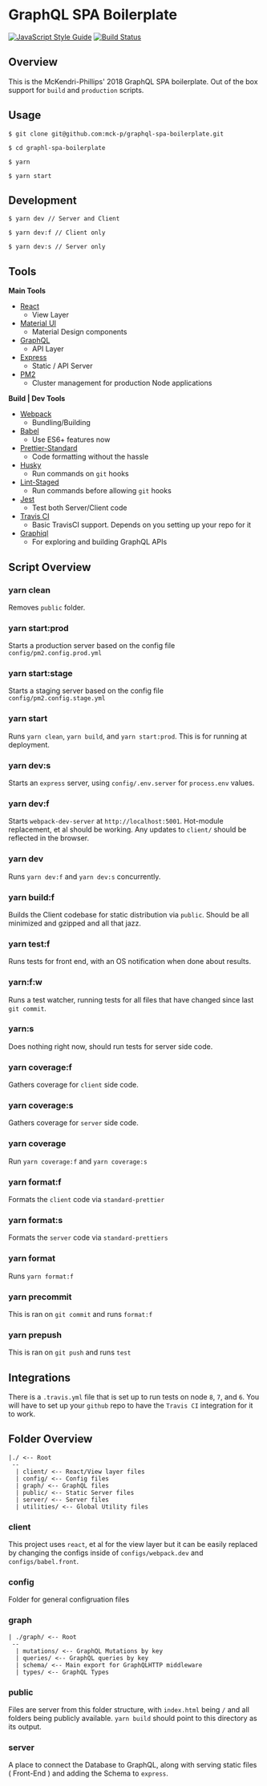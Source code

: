 # GraphQL SPA Boilerplate

[![JavaScript Style Guide](https://img.shields.io/badge/code_style-standard-brightgreen.svg)](https://standardjs.com)
[![Build Status](https://travis-ci.org/mck-p/graphql-spa-boilerplate.svg?branch=master)](https://travis-ci.org/mck-p/graphql-spa-boilerplate)

## Overview

This is the McKendri-Phillips' 2018 GraphQL SPA boilerplate. Out of the box support for `build` and `production` scripts. 

## Usage

```
$ git clone git@github.com:mck-p/graphql-spa-boilerplate.git

$ cd graphl-spa-boilerplate

$ yarn

$ yarn start
```

## Development

```
$ yarn dev // Server and Client

$ yarn dev:f // Client only

$ yarn dev:s // Server only
```

## Tools

**Main Tools**
* [React](https://reactjs.org/)
  - View Layer
* [Material UI](https://material-ui-next.com/)
  - Material Design components
* [GraphQL](http://graphql.org/)
  - API Layer
* [Express](https://expressjs.com/)
  - Static / API Server
* [PM2](https://github.com/Unitech/pm2)
  - Cluster management for production Node applications

**Build | Dev Tools**
* [Webpack](https://webpack.js.org/)
  - Bundling/Building
* [Babel](https://babeljs.io/)
  - Use ES6+ features now
* [Prettier-Standard](https://github.com/sheerun/prettier-standard)
  - Code formatting without the hassle
* [Husky](https://github.com/typicode/husky)
  - Run commands on `git` hooks
* [Lint-Staged](https://github.com/okonet/lint-staged)
  - Run commands before allowing `git` hooks
* [Jest](https://facebook.github.io/jest/)
  - Test both Server/Client code
* [Travis CI](https://travis-ci.org/)
  - Basic TravisCI support. Depends on you setting up your repo for it
* [Graphiql](https://github.com/graphql/graphiql)
  - For exploring and building GraphQL APIs

## Script Overview

### yarn clean

Removes `public` folder.

### yarn start:prod

Starts a production server based on the config file `config/pm2.config.prod.yml`

### yarn start:stage

Starts a staging server based on the config file `config/pm2.config.stage.yml`

### yarn start

Runs `yarn clean`, `yarn build`, and `yarn start:prod`. This is for running at deployment.

### yarn dev:s

Starts an `express` server, using `config/.env.server` for `process.env` values.

### yarn dev:f

Starts `webpack-dev-server` at `http://localhost:5001`. Hot-module replacement, et al should be working. Any updates to `client/` should be reflected in the browser.

### yarn dev

Runs `yarn dev:f` and `yarn dev:s` concurrently. 

### yarn build:f

Builds the Client codebase for static distribution via `public`. Should be all minimized and gzipped and all that jazz.

### yarn test:f

Runs tests for front end, with an OS notification when done about results.

### yarn:f:w

Runs a test watcher, running tests for all files that have changed since last `git commit`.

### yarn:s

Does nothing right now, should run tests for server side code.

### yarn coverage:f

Gathers coverage for `client` side code.

### yarn coverage:s

Gathers coverage for `server` side code.

### yarn coverage

Run `yarn coverage:f` and `yarn coverage:s`

### yarn format:f

Formats the `client` code via `standard-prettier`

### yarn format:s

Formats the `server` code via `standard-prettiers`

### yarn format

Runs `yarn format:f`

### yarn precommit

This is ran on `git commit` and runs `format:f`

### yarn prepush

This is ran on `git push` and runs `test`


## Integrations

There is a `.travis.yml` file that is set up to run tests on node `8`, `7`, and `6`. You will have to set up your `github` repo to have the `Travis CI` integration for it to work. 

## Folder Overview

```
|./ <-- Root
 --
  | client/ <-- React/View layer files
  | config/ <-- Config files
  | graph/ <-- GraphQL files
  | public/ <-- Static Server files
  | server/ <-- Server files
  | utilities/ <-- Global Utility files
```

### client

This project uses `react`, et al for the view layer but it can be easily replaced by changing the configs inside of `configs/webpack.dev` and `configs/babel.front`.

### config

Folder for general configruation files

### graph

```
| ./graph/ <-- Root
 --
  | mutations/ <-- GraphQL Mutations by key
  | queries/ <-- GraphQL queries by key
  | schema/ <-- Main export for GraphQLHTTP middleware
  | types/ <-- GraphQL Types
```

### public

Files are server from this folder structure, with `index.html` being `/` and all folders being publicly available. `yarn build` should point to this directory as its output.

### server

A place to connect the Database to GraphQL, along with serving static files ( Front-End ) and adding the Schema to `express`.
